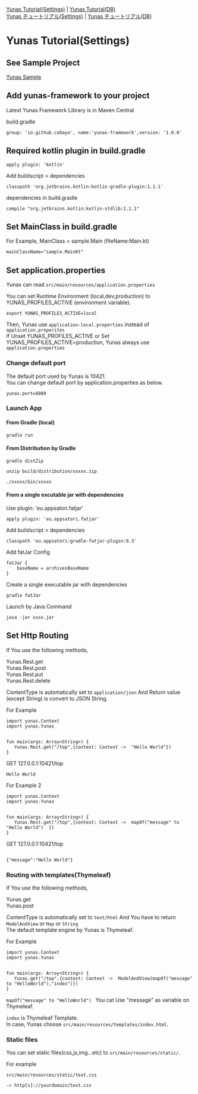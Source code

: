 [Yunas Tutorial(Settings)](./index.md) | [Yunas Tutorial(DB)](./index.md)  
[Yunas チュートリアル(Settings)](./index.md) | [Yunas チュートリアル(DB)](./index.md)  
# Yunas Tutorial(Settings)

## See Sample Project
[Yunas Sample](https://github.com/cobayo/yunas-sample)

## Add yunas-framework to your project
Latest Yunas Framework Library is in Maven Central  

build.gradle
```
group: 'io.github.cobayo', name:'yunas-framework',version: '1.0.0'
```
## Required kotlin plugin in build.gradle
```
apply plugin: 'kotlin'
```
Add buildscript > dependencies
```
classpath 'org.jetbrains.kotlin:kotlin-gradle-plugin:1.1.1'
```

dependencies in build.gradle
```
compile "org.jetbrains.kotlin:kotlin-stdlib:1.1.1"
```

## Set MainClass in build.gradle
For Example, MainClass = sample.Main (fileName:Main.kt)
```
mainClassName="sample.MainKt"
```

## Set application.properties
Yunas can read ```src/main/resources/application.properties```  

You can set Runtime Environment (local,dev,production) to YUNAS_PROFILES_ACTIVE (environment variable).
```
export YUNAS_PROFILES_ACTIVE=local
```
Then, Yunas use ```application-local.properties``` instead of ```application.properites```  
If Unset YUNAS_PROFILES_ACTIVE or Set YUNAS_PROFILES_ACTIVE=production, 
Yunas always use  ```application.properties```

### Change default port
The default port used by Yunas is 10421.  
You can change default port by application.properties as below.  

```
yunas.port=8080
```

### Launch App
#### From Gradle (local)
```
gradle run
```

#### From Distribution by Gradle
```
gradle distZip  

unzip build/distribution/xxxxx.zip  

./xxxxx/bin/xxxxx  
```

#### From a single excutable jar with dependencies 

Use plugin: 'eu.appsatori.fatjar'
```
apply plugin: 'eu.appsatori.fatjar'
```

Add buildscript > dependencies
```
classpath 'eu.appsatori:gradle-fatjar-plugin:0.3'
```

Add fatJar Config
```
fatJar {
    baseName = archivesBaseName
}
```

Create a single executable jar with dependencies
```
gradle fatJar
```

Launch by Java Command
```
java -jar xxxx.jar
```


## Set Http Routing

If You use the following methods,  
  
Yunas.Rest.get  
Yunas.Rest.post    
Yunas.Rest.put    
Yunas.Rest.delete    
  

ContentType is automatically set to ```application/json``` And Return value (except String) is convert to JSON String.

For Example
```
import yunas.Context
import yunas.Yunas  


fun main(args: Array<String>) {
   Yunas.Rest.get("/top",{context: Context ->  "Hello World"})
}
```

GET 127.0.0.1:10421/top  
```
Hello World
```

For Example 2
```
import yunas.Context
import yunas.Yunas  


fun main(args: Array<String>) {
   Yunas.Rest.get("/top",{context: Context ->  mapOf("message" to "Hello World")  })
}
```

GET 127.0.0.1:10421/top  

```

{"message":"Hello World"}
```

### Routing with templates(Thymeleaf)
If You use the following methods,  

Yunas.get    
Yunas.post   

ContentType is automatically set to ```text/html``` And You have to return ```ModelAndView``` or ```Map``` or ```String```  
The default template engine by Yunas is Thymeleaf.

For Example  

```
import yunas.Context
import yunas.Yunas  


fun main(args: Array<String>) {
   Yunas.get("/top",{context: Context ->  ModelAndView(mapOf("message" to "HelloWorld"),"index")})
}
```

```mapOf("message" to "HelloWorld") ``` You cat Use "message" as variable on Thymeleaf.  

```index``` is Thymeleaf Template.   
In case, Yunas choose ```src/main/resources/templates/index.html```.

### Static files

You can set static files(css,js,img...etc) to ```src/main/resources/static/```.  

For example
```
src/main/resources/static/test.css

-> http[s]://yourdomain/text.css

```

